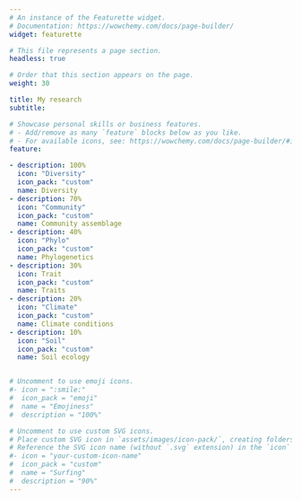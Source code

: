 ```yaml
---
# An instance of the Featurette widget.
# Documentation: https://wowchemy.com/docs/page-builder/
widget: featurette

# This file represents a page section.
headless: true

# Order that this section appears on the page.
weight: 30

title: My research
subtitle:

# Showcase personal skills or business features.
# - Add/remove as many `feature` blocks below as you like.
# - For available icons, see: https://wowchemy.com/docs/page-builder/#icons
feature:

- description: 100%
  icon: "Diversity"
  icon_pack: "custom"
  name: Diversity
- description: 70%
  icon: "Community"
  icon_pack: "custom"
  name: Community assemblage
- description: 40%
  icon: "Phylo"
  icon_pack: "custom"
  name: Phylogenetics
- description: 30%
  icon: Trait
  icon_pack: "custom"
  name: Traits
- description: 20%
  icon: "Climate"
  icon_pack: "custom"
  name: Climate conditions
- description: 10%
  icon: "Soil"
  icon_pack: "custom"
  name: Soil ecology


# Uncomment to use emoji icons.
#- icon = ":smile:"
#  icon_pack = "emoji"
#  name = "Emojiness"
#  description = "100%"  

# Uncomment to use custom SVG icons.
# Place custom SVG icon in `assets/images/icon-pack/`, creating folders if necessary.
# Reference the SVG icon name (without `.svg` extension) in the `icon` field.
#- icon = "your-custom-icon-name"
#  icon_pack = "custom"
#  name = "Surfing"
#  description = "90%"
---
```

